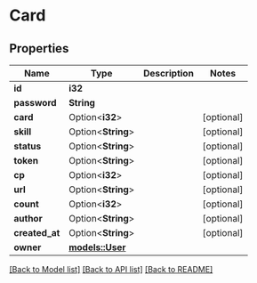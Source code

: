 # Card

## Properties

Name | Type | Description | Notes
------------ | ------------- | ------------- | -------------
**id** | **i32** |  | 
**password** | **String** |  | 
**card** | Option<**i32**> |  | [optional]
**skill** | Option<**String**> |  | [optional]
**status** | Option<**String**> |  | [optional]
**token** | Option<**String**> |  | [optional]
**cp** | Option<**i32**> |  | [optional]
**url** | Option<**String**> |  | [optional]
**count** | Option<**i32**> |  | [optional]
**author** | Option<**String**> |  | [optional]
**created_at** | Option<**String**> |  | [optional]
**owner** | [**models::User**](User.md) |  | 

[[Back to Model list]](../README.md#documentation-for-models) [[Back to API list]](../README.md#documentation-for-api-endpoints) [[Back to README]](../README.md)


